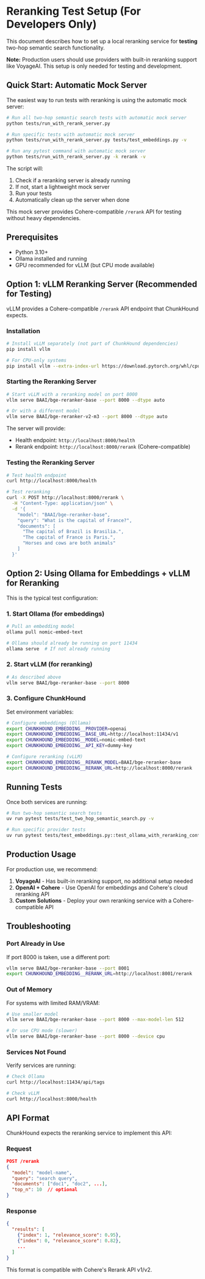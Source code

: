 # Reranking Test Setup (For Developers Only)

This document describes how to set up a local reranking service for **testing** two-hop semantic search functionality. 

**Note:** Production users should use providers with built-in reranking support like VoyageAI. This setup is only needed for testing and development.

## Quick Start: Automatic Mock Server

The easiest way to run tests with reranking is using the automatic mock server:

```bash
# Run all two-hop semantic search tests with automatic mock server
python tests/run_with_rerank_server.py

# Run specific tests with automatic mock server
python tests/run_with_rerank_server.py tests/test_embeddings.py -v

# Run any pytest command with automatic mock server
python tests/run_with_rerank_server.py -k rerank -v
```

The script will:
1. Check if a reranking server is already running
2. If not, start a lightweight mock server
3. Run your tests
4. Automatically clean up the server when done

This mock server provides Cohere-compatible `/rerank` API for testing without heavy dependencies.

## Prerequisites

- Python 3.10+
- Ollama installed and running
- GPU recommended for vLLM (but CPU mode available)

## Option 1: vLLM Reranking Server (Recommended for Testing)

vLLM provides a Cohere-compatible `/rerank` API endpoint that ChunkHound expects.

### Installation

```bash
# Install vLLM separately (not part of ChunkHound dependencies)
pip install vllm

# For CPU-only systems
pip install vllm --extra-index-url https://download.pytorch.org/whl/cpu
```

### Starting the Reranking Server

```bash
# Start vLLM with a reranking model on port 8000
vllm serve BAAI/bge-reranker-base --port 8000 --dtype auto

# Or with a different model
vllm serve BAAI/bge-reranker-v2-m3 --port 8000 --dtype auto
```

The server will provide:
- Health endpoint: `http://localhost:8000/health`
- Rerank endpoint: `http://localhost:8000/rerank` (Cohere-compatible)

### Testing the Reranking Server

```bash
# Test health endpoint
curl http://localhost:8000/health

# Test reranking
curl -X POST http://localhost:8000/rerank \
  -H "Content-Type: application/json" \
  -d '{
    "model": "BAAI/bge-reranker-base",
    "query": "What is the capital of France?",
    "documents": [
      "The capital of Brazil is Brasilia.",
      "The capital of France is Paris.",
      "Horses and cows are both animals"
    ]
  }'
```

## Option 2: Using Ollama for Embeddings + vLLM for Reranking

This is the typical test configuration:

### 1. Start Ollama (for embeddings)

```bash
# Pull an embedding model
ollama pull nomic-embed-text

# Ollama should already be running on port 11434
ollama serve  # If not already running
```

### 2. Start vLLM (for reranking)

```bash
# As described above
vllm serve BAAI/bge-reranker-base --port 8000
```

### 3. Configure ChunkHound

Set environment variables:

```bash
# Configure embeddings (Ollama)
export CHUNKHOUND_EMBEDDING__PROVIDER=openai
export CHUNKHOUND_EMBEDDING__BASE_URL=http://localhost:11434/v1
export CHUNKHOUND_EMBEDDING__MODEL=nomic-embed-text
export CHUNKHOUND_EMBEDDING__API_KEY=dummy-key

# Configure reranking (vLLM)
export CHUNKHOUND_EMBEDDING__RERANK_MODEL=BAAI/bge-reranker-base
export CHUNKHOUND_EMBEDDING__RERANK_URL=http://localhost:8000/rerank
```

## Running Tests

Once both services are running:

```bash
# Run two-hop semantic search tests
uv run pytest tests/test_two_hop_semantic_search.py -v

# Run specific provider tests
uv run pytest tests/test_embeddings.py::test_ollama_with_reranking_configuration -v
```

## Production Usage

For production use, we recommend:

1. **VoyageAI** - Has built-in reranking support, no additional setup needed
2. **OpenAI + Cohere** - Use OpenAI for embeddings and Cohere's cloud reranking API
3. **Custom Solutions** - Deploy your own reranking service with a Cohere-compatible API

## Troubleshooting

### Port Already in Use

If port 8000 is taken, use a different port:

```bash
vllm serve BAAI/bge-reranker-base --port 8001
export CHUNKHOUND_EMBEDDING__RERANK_URL=http://localhost:8001/rerank
```

### Out of Memory

For systems with limited RAM/VRAM:

```bash
# Use smaller model
vllm serve BAAI/bge-reranker-base --port 8000 --max-model-len 512

# Or use CPU mode (slower)
vllm serve BAAI/bge-reranker-base --port 8000 --device cpu
```

### Services Not Found

Verify services are running:

```bash
# Check Ollama
curl http://localhost:11434/api/tags

# Check vLLM
curl http://localhost:8000/health
```

## API Format

ChunkHound expects the reranking service to implement this API:

### Request
```json
POST /rerank
{
  "model": "model-name",
  "query": "search query",
  "documents": ["doc1", "doc2", ...],
  "top_n": 10  // optional
}
```

### Response
```json
{
  "results": [
    {"index": 1, "relevance_score": 0.95},
    {"index": 0, "relevance_score": 0.82},
    ...
  ]
}
```

This format is compatible with Cohere's Rerank API v1/v2.